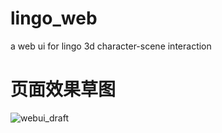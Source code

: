 # lingo_web
a web ui for lingo 3d character-scene interaction

# 页面效果草图

![webui_draft](https://github.com/LeoCeasar/lingo_web/blob/main/images/webui_draft.png)